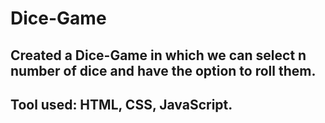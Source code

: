 # Dice-Game


 ## Created a Dice-Game in which we can select n number of dice and have the option to roll them.</li>

 ## Tool used: HTML, CSS, JavaScript.</li>





 





